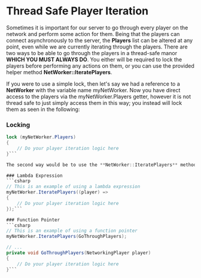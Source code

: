 # Thread Safe Player Iteration

Sometimes it is important for our server to go through every player on the network and perform some action for them. Being that the players can connect asynchronously to the server, the **Players** list can be altered at any point, even while we are currently iterating through the players. There are two ways to be able to go through the players in a thread-safe manor **WHICH YOU MUST ALWAYS DO**. You either will be required to lock the players before performing any actions on them, or you can use the provided helper method **NetWorker::IteratePlayers**.

If you were to use a simple lock, then let's say we had a reference to a **NetWorker** with the variable name myNetWorker. Now you have direct access to the players via the myNetWorker.Players getter, however it is not thread safe to just simply access them in this way; you instead will lock them as seen in the following:

### Locking
```csharp
lock (myNetWorker.Players)
{
	// Do your player iteration logic here
}```

The second way would be to use the **NetWorker::IteratePlayers** method as described above. There are two ways that you can do this, the first being to provide a lambda expression [INSERT LINK] for quick inline actions and the other is to provide a function pointer.

### Lambda Expression
```csharp
// This is an example of using a lambda expression
myNetWorker.IteratePlayers((player) =>
{
	// Do your player iteration logic here
});```

### Function Pointer
```csharp
// This is an example of using a function pointer
myNetWorker.IteratePlayers(GoThroughPlayers);

// ...
private void GoThroughPlayers(NetworkingPlayer player)
{
	// Do your player iteration logic here
}```